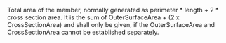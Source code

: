 ﻿Total area of the member, normally generated as perimeter \* length + 2 \* cross section area. It is the sum of OuterSurfaceArea + (2 x CrossSectionArea) and shall only be given, if the OuterSurfaceArea and CrossSectionArea cannot be established separately.